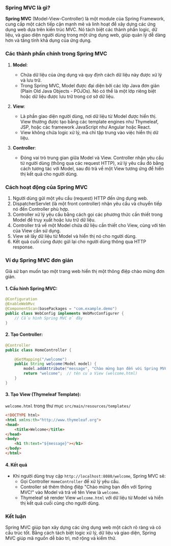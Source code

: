 ### Spring MVC là gì?

**Spring MVC** (Model-View-Controller) là một module của Spring Framework, cung cấp một cách tiếp cận mạnh mẽ và linh hoạt để xây dựng các ứng dụng web dựa trên kiến trúc MVC. Nó tách biệt các thành phần logic, dữ liệu, và giao diện người dùng trong một ứng dụng web, giúp quản lý dễ dàng hơn và tăng tính khả dụng của ứng dụng.

### Các thành phần chính trong Spring MVC

1. **Model**:
    - Chứa dữ liệu của ứng dụng và quy định cách dữ liệu này được xử lý và lưu trữ.
    - Trong Spring MVC, Model được đại diện bởi các lớp Java đơn giản (Plain Old Java Objects - POJOs). Nó có thể là một lớp riêng biệt hoặc dữ liệu được lưu trữ trong cơ sở dữ liệu.

2. **View**:
    - Là phần giao diện người dùng, nơi dữ liệu từ Model được hiển thị. View thường được tạo bằng các template engines như Thymeleaf, JSP, hoặc các framework JavaScript như Angular hoặc React.
    - View không chứa logic xử lý, mà chỉ tập trung vào việc hiển thị dữ liệu.

3. **Controller**:
    - Đóng vai trò trung gian giữa Model và View. Controller nhận yêu cầu từ người dùng (thông qua các request HTTP), xử lý yêu cầu đó bằng cách tương tác với Model, sau đó trả về một View tương ứng để hiển thị kết quả cho người dùng.

### Cách hoạt động của Spring MVC

1. Người dùng gửi một yêu cầu (request) HTTP đến ứng dụng web.
2. DispatcherServlet (là một front controller) nhận yêu cầu và chuyển tiếp nó đến Controller phù hợp.
3. Controller xử lý yêu cầu bằng cách gọi các phương thức cần thiết trong Model để truy xuất hoặc lưu trữ dữ liệu.
4. Controller trả về một Model chứa dữ liệu cần thiết cho View, cùng với tên của View cần sử dụng.
5. View sẽ lấy dữ liệu từ Model và hiển thị nó cho người dùng.
6. Kết quả cuối cùng được gửi lại cho người dùng thông qua HTTP response.

### Ví dụ Spring MVC đơn giản

Giả sử bạn muốn tạo một trang web hiển thị một thông điệp chào mừng đơn giản.

#### 1. Cấu hình Spring MVC:

```java
@Configuration
@EnableWebMvc
@ComponentScan(basePackages = "com.example.demo")
public class WebConfig implements WebMvcConfigurer {
    // Cấu hình Spring MVC ở đây
}
```

#### 2. Tạo Controller:

```java
@Controller
public class HomeController {

    @GetMapping("/welcome")
    public String welcome(Model model) {
        model.addAttribute("message", "Chào mừng bạn đến với Spring MVC!");
        return "welcome";  // tên của View (welcome.html)
    }
}
```

#### 3. Tạo View (Thymeleaf Template):

`welcome.html` trong thư mục `src/main/resources/templates/`

```html
<!DOCTYPE html>
<html xmlns:th="http://www.thymeleaf.org">
<head>
    <title>Welcome</title>
</head>
<body>
    <h1 th:text="${message}"></h1>
</body>
</html>
```

#### 4. Kết quả

- Khi người dùng truy cập `http://localhost:8080/welcome`, Spring MVC sẽ:
    - Gọi Controller `HomeController` để xử lý yêu cầu.
    - Controller sẽ thêm thông điệp "Chào mừng bạn đến với Spring MVC!" vào Model và trả về tên View là `welcome`.
    - Thymeleaf sẽ render View `welcome.html` với dữ liệu từ Model và hiển thị kết quả cuối cùng cho người dùng.

### Kết luận

Spring MVC giúp bạn xây dựng các ứng dụng web một cách rõ ràng và có cấu trúc tốt. Bằng cách tách biệt logic xử lý, dữ liệu và giao diện, Spring MVC giúp mã nguồn dễ bảo trì, mở rộng và kiểm thử.